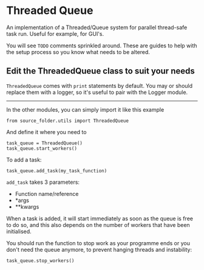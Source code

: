 # Threaded Queue

An implementation of a Threaded/Queue system for parallel thread-safe task run. Useful for example, for GUI's.

You will see `TODO` comments sprinkled around. These are guides to help with the setup process so you know what needs to be altered.

## Edit the ThreadedQueue class to suit your needs

`ThreadedQueue` comes with `print` statements by default. You may or should replace them with a logger, so it's useful to pair with the Logger module.

---


In the other modules, you can simply import it like this example
```
from source_folder.utils import ThreadedQueue
```
And define it where you need to
```
task_queue = ThreadedQueue()
task_queue.start_workers()
```

To add a task:
```
task_queue.add_task(my_task_function)
```
`add_task` takes 3 parameters:
- Function name/reference
- *args
- **kwargs

When a task is added, it will start immediately as soon as the queue is free to do so, and this also depends on the number of workers that have been initialised.

You should run the function to stop work as your programme ends or you don't need the queue anymore, to prevent hanging threads and instability:
```
task_queue.stop_workers()
```
